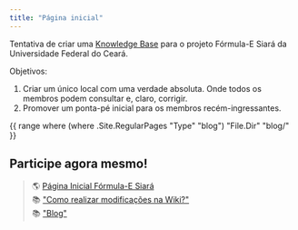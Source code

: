 ```yaml
---
title: "Página inicial"
---
```


Tentativa de criar uma [Knowledge Base](https://pt.wikipedia.org/wiki/Base_de_conhecimento) para o projeto Fórmula-E Siará da Universidade Federal do Ceará.

Objetivos:

1. Criar um único local com uma verdade absoluta. Onde todos os membros podem consultar e, claro, corrigir.
2. Promover um ponta-pé inicial para os membros recém-ingressantes.

{{ range where (where .Site.RegularPages "Type" "blog") "File.Dir" "blog/" }}

## Participe agora mesmo!
> 🌎 [Página Inicial Fórmula-E Siará](notes/FESiará.md) <br/>
> 📚 ["Como realizar modificações na Wiki?"](notes/Como%20Realizar%20Modificações.md) <br/>
> 📚 ["Blog"](blogposts.md) <br/>